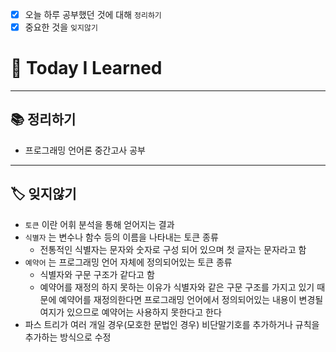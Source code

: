 - [x]  오늘 하루 공부했던 것에 대해 `정리하기`
- [x]  중요한 것을 `잊지않기`

# 🚩 Today I Learned

---

## 📚 정리하기

- 프로그래밍 언어론 중간고사 공부

---

## 🏷 잊지않기

- `토큰` 이란 어휘 분석을 통해 얻어지는 결과
- `식별자` 는 변수나 함수 등의 이름을 나타내는 토큰 종류
    - 전통적인 식별자는 문자와 숫자로 구성 되어 있으며 첫 글자는 문자라고 함
- `예약어` 는 프로그래밍 언어 자체에 정의되어있는 토큰 종류
    - 식별자와 구문 구조가 같다고 함
    - 예약어를 재정의 하지 못하는 이유가 식별자와 같은 구문 구조를 가지고 있기 때문에 예약어를 재정의한다면 프로그래밍 언어에서 정의되어있는 내용이 변경될 여지가 있으므로 예약어는 사용하지 못한다고 한다
- 파스 트리가 여러 개일 경우(모호한 문법인 경우) 비단말기호를 추가하거나 규칙을 추가하는 방식으로 수정
